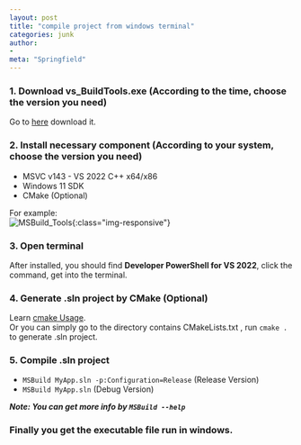 ```yaml
---
layout: post
title: "compile project from windows terminal"
categories: junk
author:
- 
meta: "Springfield"
---
```


### 1. Download vs_BuildTools.exe (According to the time, choose the version you need)
Go to [here](https://visualstudio.microsoft.com/downloads/#build-tools-for-visual-studio-2022) download it.

### 2. Install necessary component (According to your system, choose the version you need)
* MSVC v143 - VS 2022 C++ x64/x86
* Windows 11 SDK
* CMake (Optional)

For example:<br/>
![MSBuild_Tools](/MyBlog/assets/picture/MSBuild_Tools.png){:class="img-responsive"}

### 3. Open terminal
After installed, you should find **Developer PowerShell for VS 2022**, click the command, get into the terminal.

### 4. Generate .sln project by CMake (Optional)
Learn [cmake Usage](https://cmake.org/documentation/).<br/>
Or you can simply go to the directory contains CMakeLists.txt , run ```cmake .``` to generate .sln project.

### 5. Compile .sln project
* ```MSBuild MyApp.sln -p:Configuration=Release``` (Release Version)
* ```MSBuild MyApp.sln``` (Debug Version)

***Note: You can get more info by ```MSBuild --help```***

### Finally you get the executable file run in windows.
